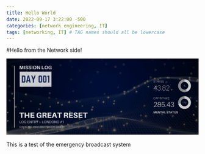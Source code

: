 ```yaml
---
title: Hello World
date: 2022-09-17 3:22:00 -500
categories: [network engineering, IT]
tags: [networking, IT] # TAG names should all be lowercase
---
```


#Hello from the Network side!

![entry001 header image](/assets/images/entry001.png)

This is a test of the emergency broadcast system
